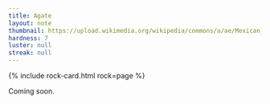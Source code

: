 ```yaml
---
title: Agate
layout: note
thumbnail: https://upload.wikimedia.org/wikipedia/commons/a/ae/Mexican_Crazy_Lace_Agate_-_World%27s_Best.jpg
hardness: 7
luster: null
streak: null
---
```

{% include rock-card.html rock=page %}

Coming soon.
